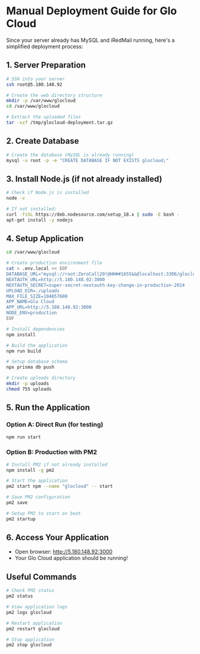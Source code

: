 # Manual Deployment Guide for Glo Cloud

Since your server already has MySQL and iRedMail running, here's a simplified deployment process:

## 1. Server Preparation
```bash
# SSH into your server
ssh root@5.180.148.92

# Create the web directory structure
mkdir -p /var/www/glocloud
cd /var/www/glocloud

# Extract the uploaded files
tar -xzf /tmp/glocloud-deployment.tar.gz
```

## 2. Create Database
```bash
# Create the database (MySQL is already running)
mysql -u root -p -e "CREATE DATABASE IF NOT EXISTS glocloud;"
```

## 3. Install Node.js (if not already installed)
```bash
# Check if Node.js is installed
node -v

# If not installed:
curl -fsSL https://deb.nodesource.com/setup_18.x | sudo -E bash -
apt-get install -y nodejs
```

## 4. Setup Application
```bash
cd /var/www/glocloud

# Create production environment file
cat > .env.local << EOF
DATABASE_URL="mysql://root:ZeroCall20!@HH##1655&&@localhost:3306/glocloud"
NEXTAUTH_URL=http://5.180.148.92:3000
NEXTAUTH_SECRET=super-secret-nextauth-key-change-in-production-2024
UPLOAD_DIR=./uploads
MAX_FILE_SIZE=104857600
APP_NAME=Glo Cloud
APP_URL=http://5.180.148.92:3000
NODE_ENV=production
EOF

# Install dependencies
npm install

# Build the application
npm run build

# Setup database schema
npx prisma db push

# Create uploads directory
mkdir -p uploads
chmod 755 uploads
```

## 5. Run the Application

### Option A: Direct Run (for testing)
```bash
npm run start
```

### Option B: Production with PM2
```bash
# Install PM2 if not already installed
npm install -g pm2

# Start the application
pm2 start npm --name "glocloud" -- start

# Save PM2 configuration
pm2 save

# Setup PM2 to start on boot
pm2 startup
```

## 6. Access Your Application
- Open browser: http://5.180.148.92:3000
- Your Glo Cloud application should be running!

## Useful Commands
```bash
# Check PM2 status
pm2 status

# View application logs
pm2 logs glocloud

# Restart application
pm2 restart glocloud

# Stop application
pm2 stop glocloud
```
